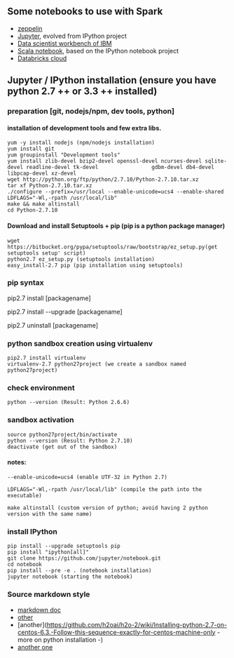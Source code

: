 ## Some notebooks to use with Spark

* [zeppelin](http://zeppelin-project.org)
* [Jupyter](https://jupyter.org/), evolved from IPython project 
* [Data scientist workbench of IBM](https://datascientistworkbench.com/)
* [Scala notebook](https://github.com/Bridgewater/scala-notebook), based on the IPython notebook project 
* [Databricks cloud](https://databricks.com/product/databricks)

## Jupyter / IPython installation (ensure you have python 2.7 ++ or 3.3 ++ installed)
	
### preparation [git, nodejs/npm, dev tools, python]

#### installation of development tools and few extra libs.

```
yum -y install nodejs (npm/nodejs installation)
yum install git
yum groupinstall "Development tools"
yum install zlib-devel bzip2-devel openssl-devel ncurses-devel sqlite-devel readline-devel tk-devel 				gdbm-devel db4-devel libpcap-devel xz-devel
wget http://python.org/ftp/python/2.7.10/Python-2.7.10.tar.xz
tar xf Python-2.7.10.tar.xz
./configure --prefix=/usr/local --enable-unicode=ucs4 --enable-shared LDFLAGS="-Wl,-rpath /usr/local/lib"
make && make altinstall 
cd Python-2.7.10
```
		
#### Download and install Setuptools + pip (pip is a python package manager)

```
wget https://bitbucket.org/pypa/setuptools/raw/bootstrap/ez_setup.py(get setuptools setup' script)
python2.7 ez_setup.py (setuptools installation)
easy_install-2.7 pip (pip installation using setuptools)
```		
### pip syntax

pip2.7 install [packagename]

pip2.7 install --upgrade [packagename]

pip2.7 uninstall [packagename]

### python sandbox creation using virtualenv

```		
pip2.7 install virtualenv
virtualenv-2.7 python27project (we create a sandbox named python27project)
```
### check environment

```
python --version (Result: Python 2.6.6)
```		
### sandbox activation

```
source python27project/bin/activate
python --version (Result: Python 2.7.10)
deactivate (get out of the sandbox)
```

#### notes:

	--enable-unicode=ucs4 (enable UTF-32 in Python 2.7)

	LDFLAGS="-Wl,-rpath /usr/local/lib" (compile the path into the executable)

	make altinstall (custom version of python; avoid having 2 python version with the same name)

### install IPython

```
pip install --upgrade setuptools pip
pip install "ipython[all]"
git clone https://github.com/jupyter/notebook.git
cd notebook
pip install --pre -e . (notebook installation)
jupyter notebook (starting the notebook)
```

### Source markdown style
	
* [markdown doc](http://daringfireball.net/projects/markdown/syntax)
* [other](http://www.cyberciti.biz/faq/rhel-centos-fedora-linux-yum-command-howto/)
* [another](https://github.com/h2oai/h2o-2/wiki/Installing-python-2.7-on-centos-6.3.-Follow-this-sequence-exactly-for-centos-machine-only - more on python installation -)
* [another one](http://toomuchdata.com/2014/02/16/how-to-install-python-on-centos/)
